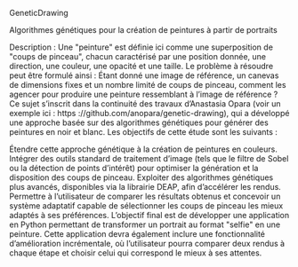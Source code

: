 GeneticDrawing

Algorithmes génétiques pour la création de peintures à partir de portraits

Description : Une "peinture" est définie ici comme une superposition de "coups de pinceau", chacun caractérisé par une position donnée, une direction, une couleur, une opacité et une taille. Le problème à résoudre peut être formulé ainsi : Étant donné une image de référence, un canevas de dimensions fixes et un nombre limité de coups de pinceau, comment les agencer pour produire une peinture ressemblant à l’image de référence ? Ce sujet s’inscrit dans la continuité des travaux d’Anastasia Opara (voir un exemple ici : https ://github.com/anopara/genetic-drawing), qui a développé une approche basée sur des algorithmes génétiques pour générer des peintures en noir et blanc. Les objectifs de cette étude sont les suivants :

Étendre cette approche génétique à la création de peintures en couleurs.
Intégrer des outils standard de traitement d’image (tels que le filtre de Sobel ou la détection de points d’intérêt) pour optimiser la génération et la disposition des coups de pinceau.
Exploiter des algorithmes génétiques plus avancés, disponibles via la librairie DEAP, afin d’accélérer les rendus.
Permettre à l’utilisateur de comparer les résultats obtenus et concevoir un système adaptatif capable de sélectionner les coups de pinceau les mieux adaptés à ses préférences. L’objectif final est de développer une application en Python permettant de transformer un portrait au format "selfie" en une peinture. Cette application devra également inclure une fonctionnalité d’amélioration incrémentale, où l’utilisateur pourra comparer deux rendus à chaque étape et choisir celui qui correspond le mieux à ses attentes.

